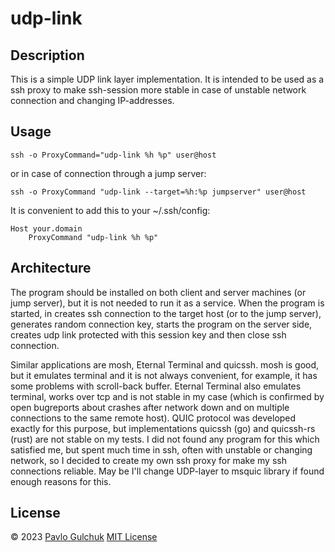 # udp-link

## Description

This is a simple UDP link layer implementation. It is intended to be used as a ssh proxy to make ssh-session more stable in case of unstable network connection and changing IP-addresses.

## Usage

```
ssh -o ProxyCommand="udp-link %h %p" user@host
```
or in case of connection through a jump server:
```
ssh -o ProxyCommand "udp-link --target=%h:%p jumpserver" user@host
```
It is convenient to add this to your ~/.ssh/config:
```
Host your.domain
    ProxyCommand "udp-link %h %p"
```

## Architecture

The program should be installed on both client and server machines (or jump server), but it is not needed to run it as a service.
When the program is started, in creates ssh connection to the target host (or to the jump server), generates random connection key, starts the program on the server side, creates udp link protected with this session key and then close ssh connection.

Similar applications are mosh, Eternal Terminal and quicssh.
mosh is good, but it emulates terminal and it is not always convenient, for example, it has some problems with scroll-back buffer.
Eternal Terminal also emulates terminal, works over tcp and is not stable in my case (which is confirmed by open bugreports about crashes after network down and on multiple connections to the same remote host).
QUIC protocol was developed exactly for this purpose, but implementations quicssh (go) and quicssh-rs (rust) are not stable on my tests.
I did not found any program for this which satisfied me, but spent much time in ssh, often with unstable or changing network, so I decided to create my own ssh proxy for make my ssh connections reliable.
May be I'll change UDP-layer to msquic library if found enough reasons for this.

## License

© 2023 [Pavlo Gulchuk](https://gul.kiev.ua)
[MIT License](https://github.com/pgul/udp-link/blob/main/LICENSE)
